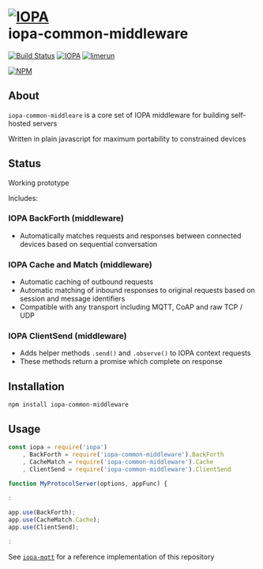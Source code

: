 # [![IOPA](http://iopa.io/iopa.png)](http://iopa.io)<br> iopa-common-middleware 

[![Build Status](https://api.shippable.com/projects/55f1af651895ca4474147466/badge?branchName=master)](https://app.shippable.com/projects/55f1af651895ca4474147466) 
[![IOPA](https://img.shields.io/badge/iopa-middleware-99cc33.svg?style=flat-square)](http://iopa.io)
[![limerun](https://img.shields.io/badge/limerun-certified-3399cc.svg?style=flat-square)](https://nodei.co/npm/limerun/)

[![NPM](https://nodei.co/npm/iopa-common-middleware.png?downloads=true)](https://nodei.co/npm/iopa-common-middleware/)

## About
`iopa-common-middleare` is a core set of IOPA middleware for building self-hosted servers  

Written in plain javascript for maximum portability to constrained devices

## Status

Working prototype

Includes:

### IOPA BackForth (middleware)

  * Automatically matches requests and responses between connected devices based on sequential conversation


### IOPA Cache and Match (middleware)

  * Automatic caching of outbound requests
  * Automatic matching of inbound responses to original requests based on session and message identifiers
  * Compatible with any transport including MQTT, CoAP and raw TCP / UDP
  
  
### IOPA ClientSend (middleware)

  * Adds helper methods `.send()` and `.observe()` to IOPA context requests
  * These methods return a promise which complete on response
 
    
## Installation

    npm install iopa-common-middleware

## Usage
``` js
const iopa = require('iopa')
    , BackForth = require('iopa-common-middleware').BackForth
    , CacheMatch = require('iopa-common-middleware').Cache
    , ClientSend = require('iopa-common-middleware').ClientSend
       
function MyProtocolServer(options, appFunc) {

:

app.use(BackForth);
app.use(CacheMatch.Cache);
app.use(ClientSend);

:


``` 
       
See [`iopa-mqtt`](https://nodei.co/npm/iopa-mqtt/) for a reference implementation of this repository
